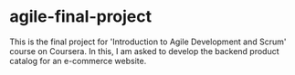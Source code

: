 # agile-final-project
This is the final project for 'Introduction to Agile Development and Scrum' course on Coursera. In this, I am asked to develop the backend product catalog for an e-commerce website.
